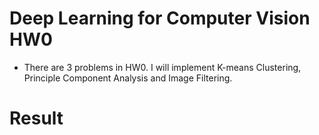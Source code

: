 # Deep Learning for Computer Vision HW0
- There are 3 problems in HW0. I will implement K-means Clustering, Principle 
Component Analysis and Image Filtering.

# Result
